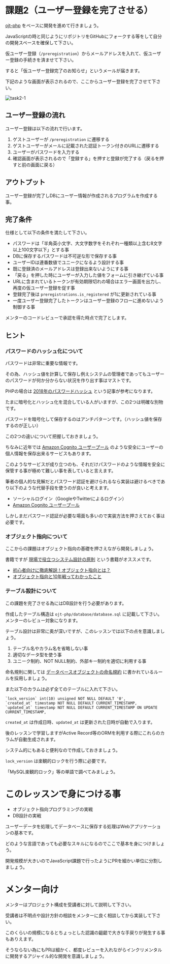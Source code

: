 # 課題2（ユーザー登録を完了させる）

[ojt-php](https://github.com/keitakn/ojt-php) をベースに開発を進めて行きましょう。

JavaScriptの時と同じようにリポジトリをGitHubにフォークする等をして自分の開発スペースを確保して下さい。

仮ユーザー登録（`/preregistration`）からメールアドレスを入れて、仮ユーザー登録の手続きを済ませて下さい。

すると「仮ユーザー登録完了のお知らせ」というメールが届きます。

下記のような画面が表示されるので、ここからユーザー登録を完了させて下さい。

![task2-1](https://user-images.githubusercontent.com/11032365/37466632-9751476c-28a1-11e8-99df-dcff5d7b8efc.png)

## ユーザー登録の流れ

ユーザー登録は以下の流れで行います。

1. ゲストユーザーが `/preregistration` に遷移する
1. ゲストユーザーがメールに記載された認証トークン付きのURLに遷移する
1. ユーザーがパスワードを入力する
1. 確認画面が表示されるので「登録する」を押すと登録が完了する（戻るを押すと前の画面に戻る）

## アウトプット

ユーザー登録が完了しDBにユーザー情報が作成されるプログラムを作成する事。

## 完了条件

仕様として以下の条件を満たして下さい。

- パスワードは「半角英小文字、大文字数字をそれぞれ一種類以上含む8文字以上100文字以下」とする事
- DBに保存するパスワードは不可逆な形で保存する事
- ユーザーIDは連番数値でユニークになるよう設計する事
- 既に登録済のメールアドレスは登録出来ないようにする事
- 「戻る」を押した時にユーザーが入力した値をフォームに引き継げている事
- URLに含まれているトークンが有効期限切れの場合はエラー画面を出力し、再度の仮ユーザー登録を促す事
- 登録完了後は `preregistrations.is_registered` が1に更新されている事
- 一度ユーザー登録完了したトークンはユーザー登録のフローに進めないよう制御する事

メンターのコードレビューで承認を得た時点で完了とします。

## ヒント

### パスワードのハッシュ化について

パスワードは非常に重要な情報です。

その為、ハッシュ値を計算して保存し例えシステムの管理者であってもユーザーのパスワードが何か分からない状況を作り出す事はマストです。

PHPの場合は [2018年のパスワードハッシュ](https://qiita.com/rana_kualu/items/3ef57485be1103362f56) という記事が参考になります。

たまに暗号化とハッシュ化を混合している人がいますが、この2つは明確な別物です。

パスワードを暗号化して保存するのはアンチパターンです。（ハッシュ値を保存するのが正しい）

この2つの違いについて把握しておきましょう。

ちなみに近年では [Amazon Cognito ユーザープール](https://docs.aws.amazon.com/ja_jp/cognito/latest/developerguide/cognito-user-identity-pools.html) のような安全にユーザーの個人情報を保存出来るサービスもあります。

このようなサービスが成り立つのも、それだけパスワードのような情報を安全に保管する事が極めて難しい事を表していると言えます。

筆者の個人的な見解だとパスワード認証を避けられるなら実装は避けるべきであり以下のような代替手段を使うのが良いと考えます。

- ソーシャルログイン（GoogleやTwitterによるログイン）
- [Amazon Cognito ユーザープール](https://docs.aws.amazon.com/ja_jp/cognito/latest/developerguide/cognito-user-identity-pools.html)

しかしまだパスワード認証が必要な場面も多いので実装方法を押さえておく事は必要です。

### オブジェクト指向について

ここからの課題はオブジェクト指向の基礎を押さえながら開発しましょう。

書籍ですが [現場で役立つシステム設計の原則](http://gihyo.jp/book/2017/978-4-7741-9087-7) という書籍がオススメです。

- [初心者向けに徹底解説！オブジェクト指向とは？](https://eng-entrance.com/what-oop)
- [オブジェクト指向と10年戦ってわかったこと](https://qiita.com/tutinoco/items/6952b01e5fc38914ec4e)

### テーブル設計について

この課題を完了させる為にはDB設計を行う必要があります。

作成したテーブル構造は `ojt-php/database/database.sql` に記載して下さい。メンターのレビュー対象になります。

テーブル設計は非常に奥が深いですが、このレッスンでは以下の点を意識しましょう。

1. テーブル名やカラム名を省略しない事
1. 適切なデータ型を使う事
1. ユニーク制約、NOT NULL制約、外部キー制約を適切に利用する事

命名規則に関しては [データベースオブジェクトの命名規約](https://qiita.com/genzouw/items/35022fa96c120e67c637) に書かれているルールを採用しましょう。

また以下のカラムは必ず全てのテーブルに入れて下さい。

```
`lock_version` int(10) unsigned NOT NULL DEFAULT '0',
`created_at` timestamp NOT NULL DEFAULT CURRENT_TIMESTAMP,
`updated_at` timestamp NOT NULL DEFAULT CURRENT_TIMESTAMP ON UPDATE CURRENT_TIMESTAMP,
```

`created_at` は作成日時、`updated_at` は更新された日時が自動で入ります。

後のレッスンで学習しますがActive Record等のORMを利用する際にこれらのカラムが自動生成されます。

システム的にもあると便利なので作成しておきましょう。

`lock_version` は楽観的ロックを行う際に必要です。

「MySQL楽観的ロック」等の単語で調べてみましょう。

# このレッスンで身につける事

- オブジェクト指向プログラミングの実戦
- DB設計の実戦

ユーザーデータを処理してデータベースに保存する処理はWebアプリケーションの基本です。

どのような言語であっても必要なスキルになるのでここで基本を身につけましょう。

開発規模が大きいのでJavaScript課題で行ったようにPRを細かい単位に分割しましょう。

# メンター向け

メンターはプロジェクト構成を受講者に対して説明して下さい。

受講者は不明点や設計方針の相談をメンターに良く相談してから実装して下さい。

このくらいの規模になるとちょっとした認識の齟齬で大きな手戻りが発生する事もありえます。

そうならない為にもPRは細かく、都度レビューを入れながらインクリメンタルに開発するアジャイル的な開発を意識しましょう。

